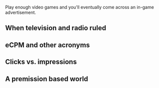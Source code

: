 <!--
title:  In-game advertising achievement unlocked
created: 4 November 2013 - 6:12 am
updated: 4 November 2013 - 6:30 am
publish: 4 November 2013
slug: html5-ads
tags: coding, mobile
-->

Play enough video games and you'll eventually come across an in-game
advertisement.

## When television and radio ruled ##

## eCPM and other acronyms ##

## Clicks vs. impressions ##

## A premission based world ##


<script type="text/javascript">
;(function () {
"use strict";

function addTouch (element, touchStart, touchEnd) {
  element.onmousedown = function (event) {
    if (touchStart) {
      touchStart(event)
    }
    document.onmousemove = function (event) {
      event.preventDefault()
    }
    document.onmouseup = function (event) {
      if (touchEnd) {
        touchEnd(event)
      }
      document.onmousemove = null
      document.onmouseup = null
    }
  }
  element.ontouchstart = function (event) {
    element.onmousedown = null
    if (touchStart) {
      touchStart(event)
    }
    document.ontouchmove = function (event) {
      event.preventDefault()
    }
    document.ontouchend = function (event) {
      if (touchEnd) {
        touchEnd(event)
      }
      document.ontouchmove = null
      document.ontouchend = null
    }
  }
}

})()
</script>


[sma]: http://www.operamediaworks.com/sma_q2_2013.html "Various (Opera Mediaworks): The Sztate of Mobile Advertising, Q2 2013"
